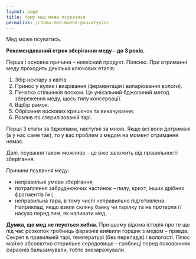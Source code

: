 ```yaml
---
layout: page
title: Чому мед може псуватися
permalink: /chomu-med-mozhe-psuvatysia/
---
```


Мед може псуватись.

**Рекомендований строк зберігання меду – до 3 років.**

Перша і основна причина – неякісний продукт. Поясню. При отриманні меду проходить декілька ключових етапів:

1. Збір нектару з квітів.
1. Принос у вулик і визрівання (ферментація і випарювання вологи).
1. Печатка стільників воском. Це унікальний бджолиний метод збереження меду, щось типу консервації.
1. Відбір рамок.
1. Обрізання воскових кришечок та викачування.
1. Розлив по стерилізованій тарі.

Перші 3 етапи за бджолами, наступні за мною. Якщо всі вони дотримані (а у нас саме так), то у вас проблем з медом на момент отримання немає.

Далі, псування також можливе – це вже залежить від правильності зберігання.

Причини псування меду:

- неправильні умови зберігання;
- потрапляння забруднюючих частинок – пилу, крихт, інших дрібних фрагментів їжі;
- неправильна тара, в тому числі неправильно підготовлена. Наприклад, якщо взяли скляну банку чи тарілку та не протерли її насухо перед тим, як наливати мед.

**Думка, що мед не псується хибна.**
При цьому відома історія про те що під час розкопок гробниць фараонів виявили горщик з медом – правда.
Секрет в правильній тарі, температурі (без перепадів) і вологості.
Плюс майже абсолютно стерильне середовище – гробниці перед похованням фараонів бальзамували, тобто знезаражували.
